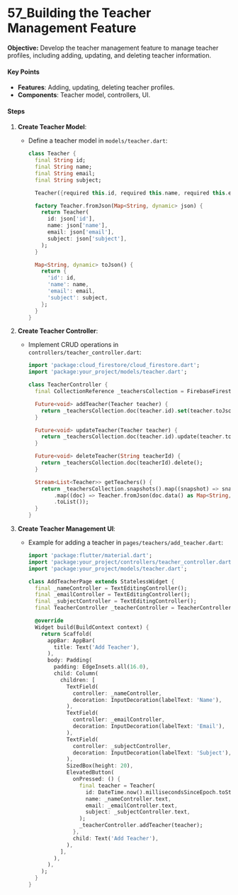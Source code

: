 # 57_Building the Teacher Management Feature

**Objective:** Develop the teacher management feature to manage teacher profiles, including adding, updating, and deleting teacher information.

#### Key Points

- **Features**: Adding, updating, deleting teacher profiles.
- **Components**: Teacher model, controllers, UI.

#### Steps

1. **Create Teacher Model**:
   - Define a teacher model in `models/teacher.dart`:

     ```dart
     class Teacher {
       final String id;
       final String name;
       final String email;
       final String subject;

       Teacher({required this.id, required this.name, required this.email, required this.subject});

       factory Teacher.fromJson(Map<String, dynamic> json) {
         return Teacher(
           id: json['id'],
           name: json['name'],
           email: json['email'],
           subject: json['subject'],
         );
       }

       Map<String, dynamic> toJson() {
         return {
           'id': id,
           'name': name,
           'email': email,
           'subject': subject,
         };
       }
     }
     ```

2. **Create Teacher Controller**:
   - Implement CRUD operations in `controllers/teacher_controller.dart`:

     ```dart
     import 'package:cloud_firestore/cloud_firestore.dart';
     import 'package:your_project/models/teacher.dart';

     class TeacherController {
       final CollectionReference _teachersCollection = FirebaseFirestore.instance.collection('teachers');

       Future<void> addTeacher(Teacher teacher) {
         return _teachersCollection.doc(teacher.id).set(teacher.toJson());
       }

       Future<void> updateTeacher(Teacher teacher) {
         return _teachersCollection.doc(teacher.id).update(teacher.toJson());
       }

       Future<void> deleteTeacher(String teacherId) {
         return _teachersCollection.doc(teacherId).delete();
       }

       Stream<List<Teacher>> getTeachers() {
         return _teachersCollection.snapshots().map((snapshot) => snapshot.docs
             .map((doc) => Teacher.fromJson(doc.data() as Map<String, dynamic>))
             .toList());
       }
     }
     ```

3. **Create Teacher Management UI**:
   - Example for adding a teacher in `pages/teachers/add_teacher.dart`:

     ```dart
     import 'package:flutter/material.dart';
     import 'package:your_project/controllers/teacher_controller.dart';
     import 'package:your_project/models/teacher.dart';

     class AddTeacherPage extends StatelessWidget {
       final _nameController = TextEditingController();
       final _emailController = TextEditingController();
       final _subjectController = TextEditingController();
       final TeacherController _teacherController = TeacherController();

       @override
       Widget build(BuildContext context) {
         return Scaffold(
           appBar: AppBar(
             title: Text('Add Teacher'),
           ),
           body: Padding(
             padding: EdgeInsets.all(16.0),
             child: Column(
               children: [
                 TextField(
                   controller: _nameController,
                   decoration: InputDecoration(labelText: 'Name'),
                 ),
                 TextField(
                   controller: _emailController,
                   decoration: InputDecoration(labelText: 'Email'),
                 ),
                 TextField(
                   controller: _subjectController,
                   decoration: InputDecoration(labelText: 'Subject'),
                 ),
                 SizedBox(height: 20),
                 ElevatedButton(
                   onPressed: () {
                     final teacher = Teacher(
                       id: DateTime.now().millisecondsSinceEpoch.toString(),
                       name: _nameController.text,
                       email: _emailController.text,
                       subject: _subjectController.text,
                     );
                     _teacherController.addTeacher(teacher);
                   },
                   child: Text('Add Teacher'),
                 ),
               ],
             ),
           ),
         );
       }
     }
     ```
